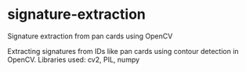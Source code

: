 # signature-extraction
Signature extraction from pan cards using OpenCV

Extracting signatures from IDs like pan cards using contour detection in OpenCV.
Libraries used: cv2, PIL, numpy
